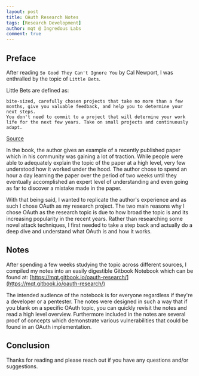 ```yaml
---
layout: post
title: OAuth Research Notes 
tags: [Research Development]
author: mqt @ Ingredous Labs
comment: true
---
```


## Preface 
After reading `So Good They Can't Ignore You` by Cal Newport, I was enthralled by the topic of `Little Bets`.

Little Bets are defined as:
```
bite-sized, carefully chosen projects that take no more than a few months, give you valuable feedback, and help you to determine your next steps.
You don't need to commit to a project that will determine your work life for the next few years. Take on small projects and continuously adapt.
```

[Source](https://deepstash.com/idea/60897/take-on-little-bets)

In the book, the author gives an example of a recently published paper which in his community was gaining a lot of traction. While people were able to adequately explain the topic of the paper at a high level, very few understood how it worked under the hood. The author chose to spend an hour a day learning the paper over the period of two weeks until they eventually accomplished an expert level of understanding and even going as far to discover a mistake made in the paper.

With that being said, I wanted to replicate the author's experience and as such I chose OAuth as my research project. The two main reasons why I chose OAuth as the research topic is due to how broad the topic is and its increasing popularity in the recent years. Rather than researching some novel attack techniques, I first needed to take a step back and actually do a deep dive and understand what OAuth is and how it works. 

## Notes

After spending a few weeks studying the topic across different sources, I compiled my notes into an easily digestible Gitbook Notebook which can be found at:
[https://mqt.gitbook.io/oauth-research/](https://mqt.gitbook.io/oauth-research/)

The intended audience of the notebook is for everyone regardless if they're a developer or a pentester. The notes were designed in such a way that if you blank on a specific OAuth topic, you can quickly revisit the notes and read a high level overview. Furthermore included in the notes are several proof of concepts which demonstrate various vulnerabilities that could be found in an OAuth implementation.

## Conclusion

Thanks for reading and please reach out if you have any questions and/or suggestions.